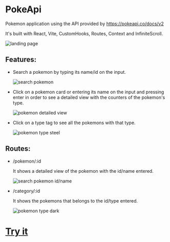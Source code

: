 # PokeApi

Pokemon application using the API provided by https://pokeapi.co/docs/v2

It's built with React, Vite, CustomHooks, Routes, Context and InfiniteScroll.

![landing page](https://i.postimg.cc/d07cGsKY/landing.png)

## Features:

- Search a pokemon by typing its name/id on the input.

  ![search pokemon](https://i.postimg.cc/J4w3LPhc/Screenshot-29.png)

- Click on a pokemon card or entering its name on the input and pressing enter in order to see a detailed view with the counters of the pokemon's type.

  ![pokemon detailed view](https://i.postimg.cc/YCCHqNnj/search-pokemon-name.png)

- Click on a type tag to see all the pokemons with that type.

  ![pokemon type steel](https://i.postimg.cc/Y9Z6jxz7/Screenshot-32.png)

## Routes:

- /pokemon/:id

  It shows a detailed view of the pokemon with the id/name entered.

  ![search pokemon id/name](https://i.postimg.cc/htZqJJ6s/search-pokemon-id.png)

- /category/:id

  It shows the pokemons that belongs to the id/type entered.

  ![pokemon type dark](https://i.postimg.cc/WbMGbgFR/Screenshot-31.png)

# [Try it](https://661a20c22a203250d3a4b150--brilliant-melba-d6be24.netlify.app/)
